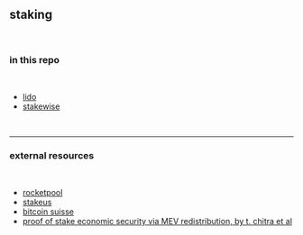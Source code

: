 ## staking 

<br>

### in this repo

<br>

* [lido](Lido.md)
* [stakewise](Stakewise.md)


<br>

---

### external resources

<br>


* [rocketpool](https://rocketpool.net/)
* [stakeus](https://staked.us/)
* [bitcoin suisse](https://www.bitcoinsuisse.com/staking)
* [proof of stake economic security via MEV redistribution, by t. chitra et al](http://people.eecs.berkeley.edu/~ksk/files/MEV_Redistribution.pdf)

